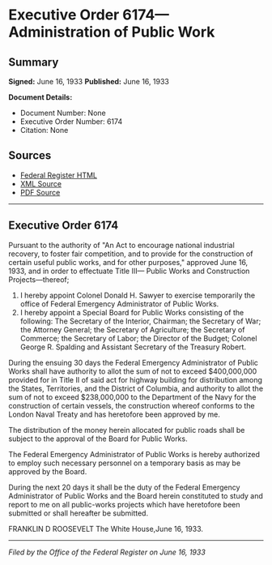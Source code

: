 # Executive Order 6174—Administration of Public Work

## Summary

**Signed:** June 16, 1933
**Published:** June 16, 1933

**Document Details:**
- Document Number: None
- Executive Order Number: 6174
- Citation: None

## Sources
- [Federal Register HTML](https://www.presidency.ucsb.edu/documents/executive-order-6174-administration-public-work)
- [XML Source](None)
- [PDF Source](None)

---

## Executive Order 6174

Pursuant to the authority of "An Act to encourage national industrial recovery, to foster fair competition, and to provide for the construction of certain useful public works, and for other purposes," approved June 16, 1933, and in order to effectuate Title III— Public Works and Construction Projects—thereof;
1. I hereby appoint Colonel Donald H. Sawyer to exercise temporarily the office of Federal Emergency Administrator of Public Works.
2. I hereby appoint a Special Board for Public Works consisting of the following: The Secretary of the Interior, Chairman; the Secretary of War; the Attorney General; the Secretary of Agriculture; the Secretary of Commerce; the Secretary of Labor; the Director of the Budget; Colonel George R. Spalding and Assistant Secretary of the Treasury Robert.

During the ensuing 30 days the Federal Emergency Administrator of Public Works shall have authority to allot the sum of not to exceed $400,000,000 provided for in Title II of said act for highway building for distribution among the States, Territories, and the District of Columbia, and authority to allot the sum of not to exceed $238,000,000 to the Department of the Navy for the construction of certain vessels, the construction whereof conforms to the London Naval Treaty and has heretofore been approved by me.

The distribution of the money herein allocated for public roads shall be subject to the approval of the Board for Public Works.

The Federal Emergency Administrator of Public Works is hereby authorized to employ such necessary personnel on a temporary basis as may be approved by the Board.

During the next 20 days it shall be the duty of the Federal Emergency Administrator of Public Works and the Board herein constituted to study and report to me on all public-works projects which have heretofore been submitted or shall hereafter be submitted.

FRANKLIN D ROOSEVELT
The White House,June 16, 1933.

---

*Filed by the Office of the Federal Register on June 16, 1933*
